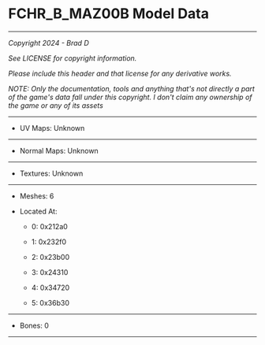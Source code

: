# FCHR_B_MAZ00B Model Data

---

*Copyright 2024 - Brad D*

*See LICENSE for copyright information.*

*Please include this header and that license for any derivative works.*

*NOTE: Only the documentation, tools and anything that's not directly a part of the game's data fall under this copyright. I don't claim any ownership of the game or any of its assets*

---


* UV Maps: Unknown

---

* Normal Maps: Unknown

---

* Textures: Unknown

---

* Meshes: 6

* Located At:

  * 0: 0x212a0

  * 1: 0x232f0

  * 2: 0x23b00

  * 3: 0x24310

  * 4: 0x34720

  * 5: 0x36b30

---

* Bones: 0

---

